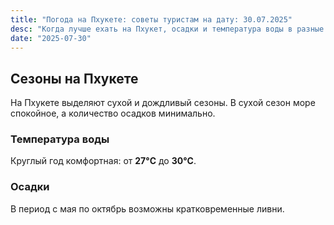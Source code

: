 ```yaml
---
title: "Погода на Пхукете: советы туристам на дату: 30.07.2025"
desc: "Когда лучше ехать на Пхукет, осадки и температура воды в разные месяцы."
date: "2025-07-30"
---
```


## Сезоны на Пхукете

На Пхукете выделяют сухой и дождливый сезоны. В сухой сезон море спокойное, а количество осадков минимально.

### Температура воды

Круглый год комфортная: от **27°C** до **30°C**.

### Осадки

В период с мая по октябрь возможны кратковременные ливни.
